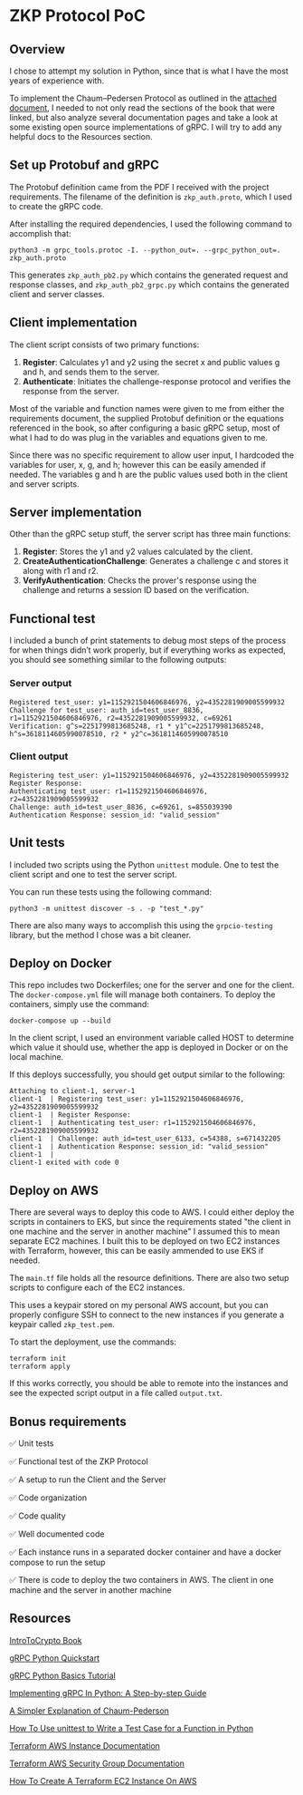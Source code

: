 # ZKP Protocol PoC
## Overview
I chose to attempt my solution in Python, since that is what I have the most years of experience with.

To implement the Chaum–Pedersen Protocol as outlined in the [attached document](https://github.com/Un1xG0d/ZKP-Protocol-PoC/blob/master/Technical_Test_V4.pdf), I needed to not only read the sections of the book that were linked, but also analyze several documentation pages and take a look at some existing open source implementations of gRPC. I will try to add any helpful docs to the Resources section.

## Set up Protobuf and gRPC
The Protobuf definition came from the PDF I received with the project requirements. The filename of the definition is `zkp_auth.proto`, which I used to create the gRPC code.

After installing the required dependencies, I used the following command to accomplish that:
```
python3 -m grpc_tools.protoc -I. --python_out=. --grpc_python_out=. zkp_auth.proto
```

This generates `zkp_auth_pb2.py` which contains the generated request and response classes, and `zkp_auth_pb2_grpc.py` which contains the generated client and server classes.

## Client implementation
The client script consists of two primary functions:
1. **Register**: Calculates y1 and y2 using the secret x and public values g and h, and sends them to the server.
2. **Authenticate**: Initiates the challenge-response protocol and verifies the response from the server.

Most of the variable and function names were given to me from either the requirements document, the supplied Protobuf definition or the equations referenced in the book, so after configuring a basic gRPC setup, most of what I had to do was plug in the variables and equations given to me.

Since there was no specific requirement to allow user input, I hardcoded the variables for user, x, g, and h; however this can be easily amended if needed. The variables g and h are the public values used both in the client and server scripts.

## Server implementation
Other than the gRPC setup stuff, the server script has three main functions:
1. **Register**: Stores the y1 and y2 values calculated by the client.
2. **CreateAuthenticationChallenge**: Generates a challenge c and stores it along with r1 and r2.
3. **VerifyAuthentication**: Checks the prover's response using the challenge and returns a session ID based on the verification.

## Functional test
I included a bunch of print statements to debug most steps of the process for when things didn’t work properly, but if everything works as expected, you should see something similar to the following outputs:
### Server output
```
Registered test_user: y1=1152921504606846976, y2=4352281909005599932
Challenge for test_user: auth_id=test_user_8836, r1=1152921504606846976, r2=4352281909005599932, c=69261
Verification: g^s=2251799813685248, r1 * y1^c=2251799813685248, h^s=3618114605990078510, r2 * y2^c=3618114605990078510
```

### Client output
```
Registering test_user: y1=1152921504606846976, y2=4352281909005599932
Register Response:
Authenticating test_user: r1=1152921504606846976, r2=4352281909005599932
Challenge: auth_id=test_user_8836, c=69261, s=855039390
Authentication Response: session_id: "valid_session"
```

## Unit tests
I included two scripts using the Python `unittest` module. One to test the client script and one to test the server script.

You can run these tests using the following command:
```
python3 -m unittest discover -s . -p "test_*.py"
```

There are also many ways to accomplish this using the `grpcio-testing` library, but the method I chose was a bit cleaner.

## Deploy on Docker
This repo includes two Dockerfiles; one for the server and one for the client. The `docker-compose.yml` file will manage both containers. To deploy the containers, simply use the command:
```
docker-compose up --build
```

In the client script, I used an environment variable called HOST to determine which value it should use, whether the app is deployed in Docker or on the local machine.

If this deploys successfully, you should get output similar to the following:
```
Attaching to client-1, server-1
client-1  | Registering test_user: y1=1152921504606846976, y2=4352281909005599932
client-1  | Register Response:
client-1  | Authenticating test_user: r1=1152921504606846976, r2=4352281909005599932
client-1  | Challenge: auth_id=test_user_6133, c=54388, s=671432205
client-1  | Authentication Response: session_id: "valid_session"
client-1  |
client-1 exited with code 0
```

## Deploy on AWS
There are several ways to deploy this code to AWS. I could either deploy the scripts in containers to EKS, but since the requirements stated "the client in one machine and the server in another machine" I assumed this to mean separate EC2 machines. I built this to be deployed on two EC2 instances with Terraform, however, this can be easily ammended to use EKS if needed.

The `main.tf` file holds all the resource definitions. There are also two setup scripts to configure each of the EC2 instances.

This uses a keypair stored on my personal AWS account, but you can properly configure SSH to connect to the new instances if you generate a keypair called `zkp_test.pem`.

To start the deployment, use the commands:
```
terraform init
terraform apply
```

If this works correctly, you should be able to remote into the instances and see the expected script output in a file called `output.txt`.

## Bonus requirements
:white_check_mark: Unit tests

:white_check_mark: Functional test of the ZKP Protocol

:white_check_mark: A setup to run the Client and the Server

:white_check_mark: Code organization

:white_check_mark: Code quality 

:white_check_mark: Well documented code

:white_check_mark: Each instance runs in a separated docker container and have a docker compose to run the setup 

:white_check_mark: There is code to deploy the two containers in AWS. The client in one machine and the
server in another machine

## Resources
[IntroToCrypto Book](https://www.cs.umd.edu/~waa/414-F11/IntroToCrypto.pdf)

[gRPC Python Quickstart](https://grpc.io/docs/languages/python/quickstart/)

[gRPC Python Basics Tutorial](https://grpc.io/docs/languages/python/basics/)

[Implementing gRPC In Python: A Step-by-step Guide](https://www.velotio.com/engineering-blog/grpc-implementation-using-python)

[A Simpler Explanation of Chaum-Pederson](https://medium.com/asecuritysite-when-bob-met-alice/to-the-builders-of-our-future-meet-the-chaum-pedersen-non-interactive-zero-knowledge-proof-method-9846dee47fbc)

[How To Use unittest to Write a Test Case for a Function in Python](https://www.digitalocean.com/community/tutorials/how-to-use-unittest-to-write-a-test-case-for-a-function-in-python)

[Terraform AWS Instance Documentation](https://registry.terraform.io/providers/hashicorp/aws/latest/docs/resources/instance)

[Terraform AWS Security Group Documentation](https://registry.terraform.io/providers/hashicorp/aws/latest/docs/resources/security_group)

[How To Create A Terraform EC2 Instance On AWS](https://www.bacancytechnology.com/blog/terraform-ec2-instance-on-aws)
